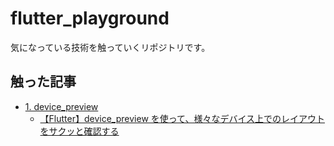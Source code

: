 # flutter_playground

気になっている技術を触っていくリポジトリです。

## 触った記事

- [1. device_preview](https://pub.dev/packages/device_preview)
  - [【Flutter】device_preview を使って、様々なデバイス上でのレイアウトをサクッと確認する](https://zenn.dev/mamushi/articles/flutter_device_preview)